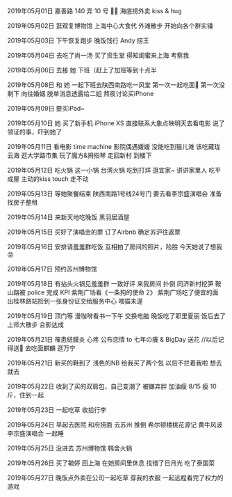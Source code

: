 2019年05月01日
嘉善路 140 弄 10 号
🍅🍳
海底捞外卖
kiss & hug

2019年05月02日
逛观复博物馆
上海中心大食代
外滩散步
开始向各个群实锤

2019年05月03日
下午恢复跑步
晚饭饯行 Andy 捞王

2019年05月04日
去吃了尚一汤
买了资生堂
得知闺蜜来上海 考察我

2019年05月06日
去接 她 下班（赶上了加班等到十点半

2019年05月08日
和 她 一起下班去陕西南路吃一风堂
第一次一起吃面🍜 第一次没剩下
向往婚姻
脱单消息透露给二姐
熬夜讨论买iPhone

2019年05月09日
要买iPad~

2019年05月10日
她 买了新手机 iPhone XS
直接联系大象点映明天去看电影
说了领证的事，吓到她了

2019年05月11日
看电影 time machine
影院偶遇媛媛
没能吃到猫儿滩
该吃藏珑云海
逛大学路市集 玩了魔方&拇指琴
走回新村 到楼下

2019年05月12日
吃火锅 这一小锅 台湾火锅 吃到打烊
逛宜家~
讲讲家里人
吃平成屋
主动的kiss
touch 走不动

2019年05月13日
等她聚餐结束 陕西南路1号线24号门
要去看李宗盛演唱会
准备找房子整租

2019年05月14日
来新天地吃晚饭 黑羽居酒屋

2019年05月15日
买好了演唱会的票
订了Airbnb
确定苏沪往返票

2019年05月16日
安排请羞羞群吃饭
互相拍了房间的照片，险胜
今天她说了想我😝

2019年05月17日
预约苏州博物馆


2019年05月18日
有拈头火锅见羞羞群 一致好评
来我房间 扑倒
同济新村挖笋
鞍山路被 police 完成 KPI
紫荆广场看《一条狗的使命 2》
紫荆广场吃了便宜的面
出桂林路站捡到一张身份证交给服务中心
喂猫未遂

2019年05月19日
顶门等
漫咖啡看书一下午
交换电脑
晚饭吃了耶里夏丽
饭后去了上师大散步
合影达成

2019年05月21日
罹患结膜炎 心疼
公布恋情 to 七年の癢 & BigDay
送花 //以后记得送🌻
去吃面麒麟
逛万宁


2019年05月21日
新买的鞋到了 浅色的NB
给我买了两个包
以后不拦着我啦 想去就去

2019年05月22日
收到了买的双肩包，自己变潮了
被嫌弃胖 加油瘦
8/15 瘦 10 斤，住到一起

2019年05月23日
一起吃草
收拾行李

2019年05月24日
早起去医院
和府捞面
去苏州
推倒
希尔顿楼桃花源记
黄牛风波
李宗盛演唱会
一起睡

2019年05月25日
没进去
苏州博物馆
韩舍火锅

2019年05月26日
买了毓婷
回上海
在她房间里休息
找错了日月光
吃了泰国菜

2019年05月27日
晚饭点外卖在公司一起吃草
穿我的衣服
一起远程看完了权力的游戏